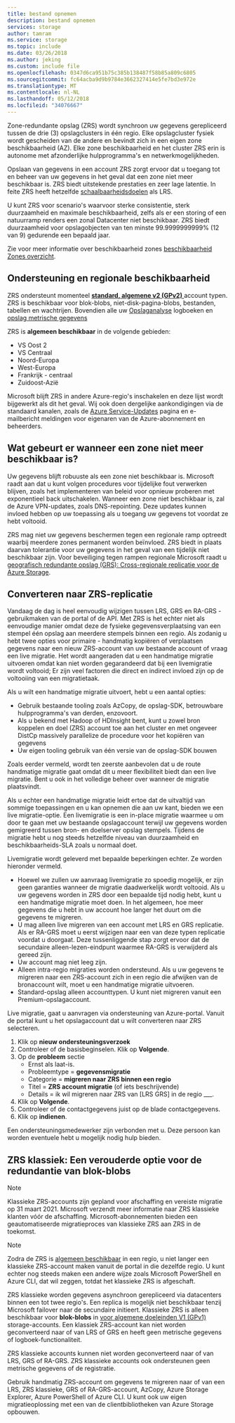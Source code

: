 ```yaml
---
title: bestand opnemen
description: bestand opnemen
services: storage
author: tamram
ms.service: storage
ms.topic: include
ms.date: 03/26/2018
ms.author: jeking
ms.custom: include file
ms.openlocfilehash: 0347d6ca951b75c385b138487f58b85a809c6805
ms.sourcegitcommit: fc64acba9d9b9784e3662327414e5fe7bd3e972e
ms.translationtype: MT
ms.contentlocale: nl-NL
ms.lasthandoff: 05/12/2018
ms.locfileid: "34076667"
---
```

Zone-redundante opslag (ZRS) wordt synchroon uw gegevens gerepliceerd tussen de drie (3) opslagclusters in één regio. Elke opslagcluster fysiek wordt gescheiden van de andere en bevindt zich in een eigen zone beschikbaarheid (AZ). Elke zone beschikbaarheid en het cluster ZRS erin is autonome met afzonderlijke hulpprogramma's en netwerkmogelijkheden.

Opslaan van gegevens in een account ZRS zorgt ervoor dat u toegang tot en beheer van uw gegevens in het geval dat een zone niet meer beschikbaar is. ZRS biedt uitstekende prestaties en zeer lage latentie. In feite ZRS heeft hetzelfde [schaalbaarheidsdoelen](../articles/storage/common/storage-scalability-targets.md) als LRS.

U kunt ZRS voor scenario's waarvoor sterke consistentie, sterk duurzaamheid en maximale beschikbaarheid, zelfs als er een storing of een natuurramp renders een zonal Datacenter niet beschikbaar. ZRS biedt duurzaamheid voor opslagobjecten van ten minste 99.9999999999% (12 van 9) gedurende een bepaald jaar.

Zie voor meer informatie over beschikbaarheid zones [beschikbaarheid Zones overzicht](https://docs.microsoft.com/azure/availability-zones/az-overview).

## <a name="support-coverage-and-regional-availability"></a>Ondersteuning en regionale beschikbaarheid
ZRS ondersteunt momenteel [ **standard, algemene v2 (GPv2)** ](../articles/storage/common/storage-account-options.md#general-purpose-v2) account typen. ZRS is beschikbaar voor blok-blobs, niet-disk-pagina-blobs, bestanden, tabellen en wachtrijen. Bovendien alle uw [Opslaganalyse](../articles/storage/common/storage-analytics.md) logboeken en [opslag metrische gegevens](../articles/storage/common/storage-enable-and-view-metrics.md)

ZRS is **algemeen beschikbaar** in de volgende gebieden:

- VS Oost 2
- VS Centraal
- Noord-Europa
- West-Europa
- Frankrijk - centraal
- Zuidoost-Azië

Microsoft blijft ZRS in andere Azure-regio's inschakelen en deze lijst wordt bijgewerkt als dit het geval. Wij ook doen dergelijke aankondigingen via de standaard kanalen, zoals de [Azure Service-Updates](https://azure.microsoft.com/updates/) pagina en e-mailbericht meldingen voor eigenaren van de Azure-abonnement en beheerders.

## <a name="what-happens-when-a-zone-becomes-unavailable"></a>Wat gebeurt er wanneer een zone niet meer beschikbaar is?

Uw gegevens blijft robuuste als een zone niet beschikbaar is. Microsoft raadt aan dat u kunt volgen procedures voor tijdelijke fout verwerken blijven, zoals het implementeren van beleid voor opnieuw proberen met exponentieel back uitschakelen. Wanneer een zone niet beschikbaar is, zal de Azure VPN-updates, zoals DNS-repointing. Deze updates kunnen invloed hebben op uw toepassing als u toegang uw gegevens tot voordat ze hebt voltooid.

ZRS mag niet uw gegevens beschermen tegen een regionale ramp optreedt waarbij meerdere zones permanent worden beïnvloed. ZRS biedt in plaats daarvan tolerantie voor uw gegevens in het geval van een tijdelijk niet beschikbaar zijn. Voor beveiliging tegen rampen regionale Microsoft raadt u [geografisch redundante opslag (GRS): Cross-regionale replicatie voor de Azure Storage](../articles/storage/common/storage-redundancy-grs.md).

## <a name="converting-to-zrs-replication"></a>Converteren naar ZRS-replicatie
Vandaag de dag is heel eenvoudig wijzigen tussen LRS, GRS en RA-GRS - gebruikmaken van de portal of de API. Met ZRS is het echter niet als eenvoudige manier omdat deze de fysieke gegevensverplaatsing van een stempel één opslag aan meerdere stempels binnen een regio. Als zodanig u hebt twee opties voor primaire - handmatig kopiëren of verplaatsen gegevens naar een nieuw ZRS-account van uw bestaande account of vraag een live migratie. Het wordt aangeraden dat u een handmatige migratie uitvoeren omdat kan niet worden gegarandeerd dat bij een livemigratie wordt voltooid; Er zijn veel factoren die direct en indirect invloed zijn op de voltooiing van een migratietaak. 

Als u wilt een handmatige migratie uitvoert, hebt u een aantal opties:
- Gebruik bestaande tooling zoals AzCopy, de opslag-SDK, betrouwbare hulpprogramma's van derden, enzovoort.
- Als u bekend met Hadoop of HDInsight bent, kunt u zowel bron koppelen en doel (ZRS) account toe aan het cluster en met ongeveer DistCp massively parallelize de procedure voor het kopiëren van gegevens
- Uw eigen tooling gebruik van één versie van de opslag-SDK bouwen

Zoals eerder vermeld, wordt ten zeerste aanbevolen dat u de route handmatige migratie gaat omdat dit u meer flexibiliteit biedt dan een live migratie. Bent u ook in het volledige beheer over wanneer de migratie plaatsvindt.

Als u echter een handmatige migratie leidt ertoe dat de uitvaltijd van sommige toepassingen en u kan opnemen die aan uw kant, bieden we een live migratie-optie. Een livemigratie is een in-place migratie waarmee u om door te gaan met uw bestaande opslagaccount terwijl uw gegevens worden gemigreerd tussen bron- en doelserver opslag stempels. Tijdens de migratie hebt u nog steeds hetzelfde niveau van duurzaamheid en beschikbaarheids-SLA zoals u normaal doet.

Livemigratie wordt geleverd met bepaalde beperkingen echter. Ze worden hieronder vermeld.

- Hoewel we zullen uw aanvraag livemigratie zo spoedig mogelijk, er zijn geen garanties wanneer de migratie daadwerkelijk wordt voltooid. Als u uw gegevens worden in ZRS door een bepaalde tijd nodig hebt, kunt u een handmatige migratie moet doen. In het algemeen, hoe meer gegevens die u hebt in uw account hoe langer het duurt om die gegevens te migreren. 
- U mag alleen live migreren van een account met LRS en GRS replicatie. Als er RA-GRS moet u eerst wijzigen naar een van deze typen replicatie voordat u doorgaat. Deze tussenliggende stap zorgt ervoor dat de secundaire alleen-lezen-eindpunt waarmee RA-GRS is verwijderd als gereed zijn.
- Uw account mag niet leeg zijn.
- Alleen intra-regio migraties worden ondersteund. Als u uw gegevens te migreren naar een ZRS-account zich in een regio die afwijken van de bronaccount wilt, moet u een handmatige migratie uitvoeren.
- Standard-opslag alleen accounttypen. U kunt niet migreren vanuit een Premium-opslagaccount.

Live migratie, gaat u aanvragen via ondersteuning van Azure-portal. Vanuit de portal kunt u het opslagaccount dat u wilt converteren naar ZRS selecteren.
1. Klik op **nieuw ondersteuningsverzoek**
2. Controleer of de basisbeginselen. Klik op **Volgende**. 
3. Op de **probleem** sectie 
    - Ernst als laat-is.
    - Probleemtype = **gegevensmigratie**
    - Categorie = **migreren naar ZRS binnen een regio**
    - Titel = **ZRS account migratie** (of iets beschrijvende)
    - Details = ik wil migreren naar ZRS van [LRS GRS] in de regio ___. 
4. Klik op **Volgende**.
5. Controleer of de contactgegevens juist op de blade contactgegevens.
6. Klik op **indienen**.

Een ondersteuningsmedewerker zijn verbonden met u. Deze persoon kan worden eventuele hebt u mogelijk nodig hulp bieden. 

## <a name="zrs-classic-a-legacy-option-for-block-blobs-redundancy"></a>ZRS klassiek: Een verouderde optie voor de redundantie van blok-blobs
> [!NOTE]
> Klassieke ZRS-accounts zijn gepland voor afschaffing en vereiste migratie op 31 maart 2021. Microsoft verzendt meer informatie naar ZRS klassieke klanten vóór de afschaffing. Microsoft-abonnementen bieden een geautomatiseerde migratieproces van klassieke ZRS aan ZRS in de toekomst.

>[!NOTE]
> Zodra de ZRS is [algemeen beschikbaar](#support-coverage-and-regional-availability) in een regio, u niet langer een klassieke ZRS-account maken vanuit de portal in die dezelfde regio. U kunt echter nog steeds maken een andere wijze zoals Microsoft PowerShell en Azure CLI, dat wil zeggen, totdat het klassieke ZRS is afgeschaft.

ZRS klassieke worden gegevens asynchroon gerepliceerd via datacenters binnen een tot twee regio's. Een replica is mogelijk niet beschikbaar tenzij Microsoft failover naar de secundaire initieert. Klassieke ZRS is alleen beschikbaar voor **blok-blobs** in [voor algemene doeleinden V1 (GPv1)](../articles/storage/common/storage-account-options.md#general-purpose-v1) storage-accounts. Een klassiek ZRS-account kan niet worden geconverteerd naar of van LRS of GRS en heeft geen metrische gegevens of logboek-functionaliteit.

ZRS klassieke accounts kunnen niet worden geconverteerd naar of van LRS, GRS of RA-GRS. ZRS klassieke accounts ook ondersteunen geen metrische gegevens of de registratie.

Gebruik handmatig ZRS-account om gegevens te migreren naar of van een LRS, ZRS klassieke, GRS of RA-GRS-account, AzCopy, Azure Storage Explorer, Azure PowerShell of Azure CLI. U kunt ook uw eigen migratieoplossing met een van de clientbibliotheken van Azure Storage opbouwen.
